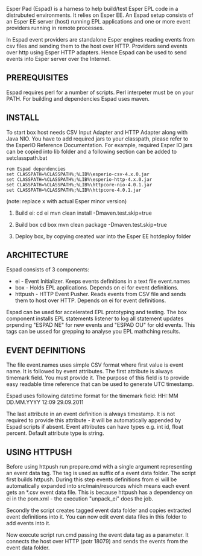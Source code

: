 
Esper Pad (Espad) is a harness to help build/test Esper EPL code in a distrubuted environments.
It relies on Esper EE. An Espad setup consists of an Esper EE server (host) running EPL applications 
and one or more event providers running in remote processes.

In Espad event providers are standalone Esper engines reading events from csv files and sending them to the host over HTTP. 
Providers send events over http using Esper HTTP adapters.
Hence Espad can be used to send events into Esper server over the Internet. 


PREREQUISITES
-------------

Espad requires perl for a number of scripts. Perl interpeter must be on your PATH.
For building and dependencies Espad uses maven.


INSTALL
--------

To start box host needs CSV Input Adapter and HTTP Adapter along with Java NIO.
You have to add required jars to your classpath, please refer to the EsperIO Reference Documentation.
For example, required Esper IO jars can be copied into lib folder and a following section can be added to setclasspath.bat

```
rem Espad dependencies
set CLASSPATH=%CLASSPATH%;%LIB%\esperio-csv-4.x.0.jar
set CLASSPATH=%CLASSPATH%;%LIB%\esperio-http-4.x.0.jar
set CLASSPATH=%CLASSPATH%;%LIB%\httpcore-nio-4.0.1.jar
set CLASSPATH=%CLASSPATH%;%LIB%\httpcore-4.0.1.jar
```

(note: replace x with actual Esper minor version)

1. Build ei: 
cd ei
mvn clean install -Dmaven.test.skip=true

2. Build box
cd box
mvn clean package -Dmaven.test.skip=true

3. Deploy box, by copying created war into the Esper EE hotdeploy folder
 

ARCHITECTURE
------------

Espad consists of 3 components:
 * ei - Event Initializer. Keeps events definitions in a text file event.names
 * box - Holds EPL applications. Depends on ei for event definitions. 
 * httpush - HTTP Event Pusher. Reads events from CSV file and sends them to host over HTTP. Depends on ei for event definitions. 

Espad can be used for accelerated EPL prototyping and testing. 
The box component installs EPL statements listener to log all statement updates prpending "ESPAD NE" for new events and "ESPAD OU" for old events.
This tags can be ussed for grepping to analyse you EPL mathching results.


EVENT DEFINITIONS
-----------------
The file event.names uses simple CSV format where first value is event name. It is followed by event attributes.
The first attribute is always timemark field. You must provide it.
The purpose of this field is to provide easy readable time reference that can be used to generate UTC timestamp. 

Espad uses following datetime format for the timemark field:
HH::MM DD.MM.YYYY
12:09 29.09.2011

The last attribute in an event definition is always timestamp. It is not required to provide this attribute - it will be automatically appended by Espad scripts if absent.
Event attributes can have types e.g. int id, float percent. Default attribute type is string.
 

USING HTTPUSH
--------------

Before using httpush run prepare.cmd with a single argument representing an event data tag. The tag is used as suffix of a event data folder.
The script first builds httpush. During this step events definitions from ei will be automatically expanded into src/main/resources which means each event gets an *.csv event data file. 
This is because httpush has a dependency on ei in the pom.xml - the execution "unpack_ei" does the job.

Secondly the script creates tagged event data folder and copies extracted event definitions into it. 
You can now edit event data files in this folder to add events into it.

Now execute script run.cmd passing the event data tag as a parameter. It connects the host over HTTP (potr 18079) and sends the events from the event data folder.    
